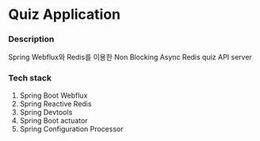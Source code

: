 # Quiz Application

### Description

Spring Webflux와 Redis를 이용한 Non Blocking Async Redis quiz API server

### Tech stack
1. Spring Boot Webflux
2. Spring Reactive Redis
3. Spring Devtools
4. Spring Boot actuator
5. Spring Configuration Processor